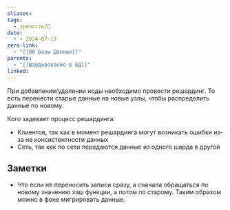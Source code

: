 ```yaml
---
aliases: 
tags:
  - зрелость/🌱
date:
  - - 2024-07-13
zero-link:
  - "[[00 Базы Данных]]"
parents:
  - "[[Шардирование в БД]]"
linked:
---
```

При добавлении/удалении ноды необходимо провести решардинг. То есть перенести старые данные на новые узлы, чтобы распределить данные по новому.

Кого задевает процесс решардинга:
- Клиентов, так как в момент решардинга могут возникать ошибки из-за не консистентности данных
- Сеть, так как по сети передаются данные из одного шарда в другой


## Заметки
- Что если не переносить записи сразу, а сначала обращаться по новому значению хэш функции, а потом по старому. Таким образом можно в фоне мигрировать данные.
